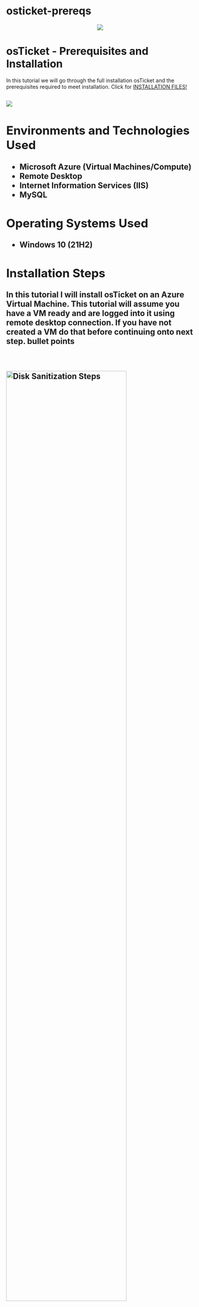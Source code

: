 # osticket-prereqs
<p align="center">
<img src= "https://i.imgur.com/cA6hRPV.png"/>
</p>

<h1>osTicket - Prerequisites and Installation</h1>
In this tutorial we will go through the full installation osTicket and the prerequisites required to meet installation. Click for <a href="https://drive.google.com/drive/u/2/folders/1APMfNyfNzcxZC6EzdaNfdZsUwxWYChf6">INSTALLATION FILES!</a>

<h2>
<p>
<img src= "https://i.imgur.com/GlMff8v.png"/>
</p>
 <h/2>

<h2>Environments and Technologies Used</h2>

- Microsoft Azure (Virtual Machines/Compute)
- Remote Desktop
- Internet Information Services (IIS)
- MySQL

<h2>Operating Systems Used </h2>

- Windows 10</b> (21H2)

<h2>Installation Steps</h2>
In this tutorial I will install osTicket on an Azure Virtual Machine. This tutorial will assume you have a VM ready and are logged into it using remote desktop connection. If you have not created a VM do that before continuing onto next step. bullet points
<p>

</p>
<br />

<p>
<img src="https://i.imgur.com/cEyLeju.png" height="80%" width="80%" alt="Disk Sanitization Steps"/>
</p>
<p>
Lorem ipsum dolor sit amet, consectetur adipiscing elit, sed do eiusmod tempor incididunt ut labore et dolore magna aliqua. Ut enim ad minim veniam, quis nostrud exercitation ullamco laboris nisi ut aliquip ex ea commodo consequat. Duis aute irure dolor in reprehenderit in voluptate velit esse cillum dolore eu fugiat nulla pariatur.
</p>
<br />

<p>
<img src="https://i.imgur.com/DJmEXEB.png" height="80%" width="80%" alt="Disk Sanitization Steps"/>
</p>
<p>
Lorem ipsum dolor sit amet, consectetur adipiscing elit, sed do eiusmod tempor incididunt ut labore et dolore magna aliqua. Ut enim ad minim veniam, quis nostrud exercitation ullamco laboris nisi ut aliquip ex ea commodo consequat. Duis aute irure dolor in reprehenderit in voluptate velit esse cillum dolore eu fugiat nulla pariatur.
</p>
<br />
